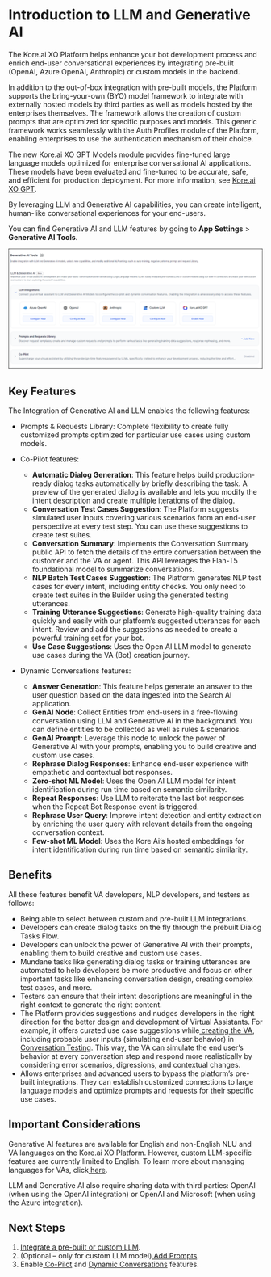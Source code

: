 # Introduction to LLM and Generative AI

The Kore.ai XO Platform helps enhance your bot development process and enrich end-user conversational experiences by integrating pre-built (OpenAI, Azure OpenAI, Anthropic) or custom models in the backend.

In addition to the out-of-box integration with pre-built models, the Platform supports the bring-your-own (BYO) model framework to integrate with externally hosted models by third parties as well as models hosted by the enterprises themselves. The framework allows the creation of custom prompts that are optimized for specific purposes and models. This generic framework works seamlessly with the Auth Profiles module of the Platform, enabling enterprises to use the authentication mechanism of their choice.

The new Kore.ai XO GPT Models module provides fine-tuned large language models optimized for enterprise conversational AI applications. These models have been evaluated and fine-tuned to be accurate, safe, and efficient for production deployment. For more information, see [Kore.ai XO GPT](xo-gpt-module.md).


By leveraging LLM and Generative AI capabilities, you can create intelligent, human-like conversational experiences for your end-users.

You can find Generative AI and LLM features by going to **App Settings** > **Generative AI Tools**.




![alt_text](images/llm-intro.png )



## Key Features

The Integration of Generative AI and LLM enables the following features:



* Prompts & Requests Library: Complete flexibility to create fully customized prompts optimized for particular use cases using custom models.
* Co-Pilot features:
    * **Automatic Dialog Generation**: This feature helps build production-ready dialog tasks automatically by briefly describing the task. A preview of the generated dialog is available and lets you modify the intent description and create multiple iterations of the dialog.
    * **Conversation Test Cases Suggestion**: The Platform suggests simulated user inputs covering various scenarios from an end-user perspective at every test step. You can use these suggestions to create test suites.
    * **Conversation Summary**: Implements the Conversation Summary public API to fetch the details of the entire conversation between the customer and the VA or agent. This API leverages the Flan-T5 foundational model to summarize conversations.
    * **NLP Batch Test Cases Suggestion**: The Platform generates NLP test cases for every intent, including entity checks. You only need to create test suites in the Builder using the generated testing utterances.
    * **Training Utterance Suggestions**: Generate high-quality training data quickly and easily with our platform’s suggested utterances for each intent. Review and add the suggestions as needed to create a powerful training set for your bot.    
    * **Use Case Suggestions**: Uses the Open AI LLM model to generate use cases during the VA (Bot) creation journey.
    

* Dynamic Conversations features:
    * **Answer Generation**: This feature helps generate an answer to the user question based on the data ingested into the Search AI application.
    * **GenAI Node**: Collect Entities from end-users in a free-flowing conversation using LLM and Generative AI in the background. You can define entities to be collected as well as rules & scenarios.
    * **GenAI Prompt:** Leverage this node to unlock the power of Generative AI with your prompts, enabling you to build creative and custom use cases.
    * **Rephrase Dialog Responses**: Enhance end-user experience with empathetic and contextual bot responses.
    * **Zero-shot ML Model**: Uses the Open AI LLM model for intent identification during run time based on semantic similarity.
    * **Repeat Responses**: Use LLM to reiterate the last bot responses when the Repeat Bot Response event is triggered.
    * **Rephrase User Query**: Improve intent detection and entity extraction by enriching the user query with relevant details from the ongoing conversation context.
    * **Few-shot ML Model**: Uses the Kore Ai’s hosted embeddings for intent identification during run time based on semantic similarity.


## Benefits

All these features benefit VA developers, NLP developers, and testers as follows:

* Being able to select between custom and pre-built LLM integrations.
* Developers can create dialog tasks on the fly through the prebuilt Dialog Tasks Flow.
* Developers can unlock the power of Generative AI with their prompts, enabling them to build creative and custom use cases.
* Mundane tasks like generating dialog tasks or training utterances are automated to help developers be more productive and focus on other important tasks like enhancing conversation design, creating complex test cases, and more.
* Testers can ensure that their intent descriptions are meaningful in the right context to generate the right content.
* The Platform provides suggestions and nudges developers in the right direction for the better design and development of Virtual Assistants. For example, it offers curated use case suggestions while[ creating the VA](../../getting-started/building-a-virtual-assistant.md#create-a-standard-virtual-assistant), including probable user inputs (simulating end-user behavior) in[ Conversation Testing](../../automation/testing/regression-testing/conversation-testing/conversation-testing-landing-page.md). This way, the VA can simulate the end user’s behavior at every conversation step and respond more realistically by considering error scenarios, digressions, and contextual changes.
* Allows enterprises and advanced users to bypass the platform’s pre-built integrations. They can establish customized connections to large language models and optimize prompts and requests for their specific use cases.


## Important Considerations

Generative AI features are available for English and non-English NLU and VA languages on the Kore.ai XO Platform. However, custom LLM-specific features are currently limited to English. To learn more about managing languages for VAs, click[ here](../../app-settings/language-management/managing-languages-for-multilingual-vas.md).

LLM and Generative AI also require sharing data with third parties: OpenAI (when using the OpenAI integration) or OpenAI and Microsoft (when using the Azure integration).


## Next Steps
1. [Integrate a pre-built or custom LLM](llm-integration.md). 
2. (Optional – only for custom LLM model)[ Add Prompts](prompts-and-requests-library.md).
3. Enable[ Co-Pilot](co-pilot-features.md) and [Dynamic Conversations](dynamic-conversations-features.md) features.